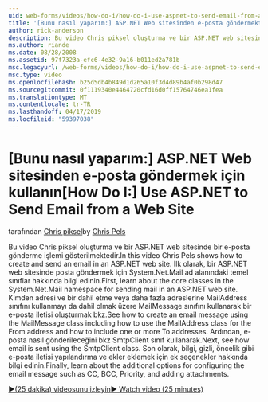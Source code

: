 ```yaml
---
uid: web-forms/videos/how-do-i/how-do-i-use-aspnet-to-send-email-from-a-web-site
title: '[Bunu nasıl yaparım:] ASP.NET Web sitesinden e-posta göndermektir | Microsoft Docs'
author: rick-anderson
description: Bu video Chris piksel oluşturma ve bir ASP.NET web sitesinde bir e-posta gönderme işlemi gösterilmektedir. İlk olarak, System.Net.Mail ad alanı f temel sınıflar hakkında bilgi edinin...
ms.author: riande
ms.date: 08/28/2008
ms.assetid: 97f7323a-efc6-4e32-9a16-b011ed2a781b
msc.legacyurl: /web-forms/videos/how-do-i/how-do-i-use-aspnet-to-send-email-from-a-web-site
msc.type: video
ms.openlocfilehash: b25d5db4b849d1d265a10f3d4d89b4af0b298d47
ms.sourcegitcommit: 0f1119340e4464720cfd16d0ff15764746ea1fea
ms.translationtype: MT
ms.contentlocale: tr-TR
ms.lasthandoff: 04/17/2019
ms.locfileid: "59397038"
---
```

# <a name="how-do-i-use-aspnet-to-send-email-from-a-web-site"></a><span data-ttu-id="1b308-104">[Bunu nasıl yaparım:] ASP.NET Web sitesinden e-posta göndermek için kullanın</span><span class="sxs-lookup"><span data-stu-id="1b308-104">[How Do I:] Use ASP.NET to Send Email from a Web Site</span></span>

<span data-ttu-id="1b308-105">tarafından [Chris piksel](https://twitter.com/chrispels)</span><span class="sxs-lookup"><span data-stu-id="1b308-105">by [Chris Pels](https://twitter.com/chrispels)</span></span>

<span data-ttu-id="1b308-106">Bu video Chris piksel oluşturma ve bir ASP.NET web sitesinde bir e-posta gönderme işlemi gösterilmektedir.</span><span class="sxs-lookup"><span data-stu-id="1b308-106">In this video Chris Pels shows how to create and send an email in an ASP.NET web site.</span></span> <span data-ttu-id="1b308-107">İlk olarak, bir ASP.NET web sitesinde posta göndermek için System.Net.Mail ad alanındaki temel sınıflar hakkında bilgi edinin.</span><span class="sxs-lookup"><span data-stu-id="1b308-107">First, learn about the core classes in the System.Net.Mail namespace for sending mail in an ASP.NET web site.</span></span> <span data-ttu-id="1b308-108">Kimden adresi ve bir dahil etme veya daha fazla adreslerine MailAddress sınıfını kullanmayı da dahil olmak üzere MailMessage sınıfını kullanarak bir e-posta iletisi oluşturmak bkz.</span><span class="sxs-lookup"><span data-stu-id="1b308-108">See how to create an email message using the MailMessage class including how to use the MailAddress class for the From address and how to include one or more To addresses.</span></span> <span data-ttu-id="1b308-109">Ardından, e-posta nasıl gönderileceğini bkz SmtpClient sınıf kullanarak.</span><span class="sxs-lookup"><span data-stu-id="1b308-109">Next, see how email is sent using the SmtpClient class.</span></span> <span data-ttu-id="1b308-110">Son olarak, bilgi, gizli, öncelik gibi e-posta iletisi yapılandırma ve ekler eklemek için ek seçenekler hakkında bilgi edinin.</span><span class="sxs-lookup"><span data-stu-id="1b308-110">Finally, learn about the additional options for configuring the email message such as CC, BCC, Priority, and adding attachments.</span></span>

[<span data-ttu-id="1b308-111">&#9654;(25 dakika) videosunu izleyin</span><span class="sxs-lookup"><span data-stu-id="1b308-111">&#9654; Watch video (25 minutes)</span></span>](https://channel9.msdn.com/Blogs/ASP-NET-Site-Videos/how-do-i-use-aspnet-to-send-email-from-a-web-site)
